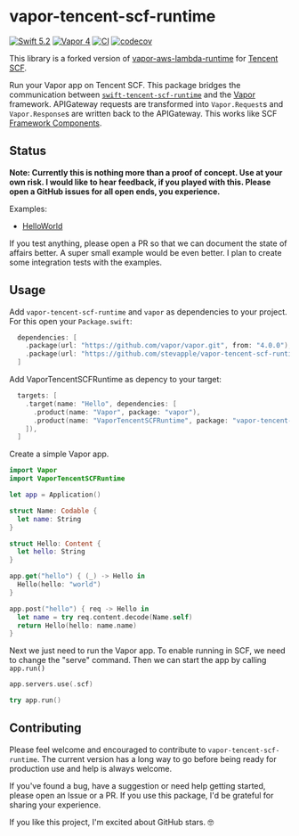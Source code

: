 # vapor-tencent-scf-runtime


[![Swift 5.2](https://img.shields.io/static/v1?label=Swift&message=%3e%3d+5.2&color=orange&logo=swift)](https://swift.org/download/)
[![Vapor 4](https://img.shields.io/badge/Vapor-4-5AA9E7.svg)](https://github.com/vapor/vapor)
[![CI](https://img.shields.io/github/workflow/status/stevapple/vapor-tencent-scf-runtime/CI?label=CI&logo=github)](https://github.com/stevapple/vapor-tencent-scf-runtime/actions)
[![codecov](https://img.shields.io/codecov/c/gh/stevapple/vapor-tencent-scf-runtime?label=Codecov)](https://codecov.io/gh/stevapple/vapor-tencent-scf-runtime)

This library is a forked version of [vapor-aws-lambda-runtime](https://github.com/vapor-community/vapor-aws-lambda-runtime) for [Tencent SCF](https://intl.cloud.tencent.com/product/scf).

Run your Vapor app on Tencent SCF. This package bridges the communication between [`swift-tencent-scf-runtime`](https://github.com/stevapple/swift-tencent-scf-runtime)
and the [Vapor](https://github.com/vapor/vapor) framework. APIGateway requests are transformed into `Vapor.Request`s and `Vapor.Response`s are written back to the APIGateway. This works like SCF [Framework Components](https://github.com/serverless-components/tencent-framework-components).

## Status

**Note: Currently this is nothing more than a proof of concept. Use at your own risk. I would like to hear feedback, if you played with this. Please open a GitHub issues for all open ends, you experience.**

Examples:

- [HelloWorld](examples/Hello/Sources/Hello/main.swift)

If you test anything, please open a PR so that we can document the state of affairs better. A super small example would be even better. I plan to create some integration tests with the examples.

## Usage

Add `vapor-tencent-scf-runtime` and `vapor` as dependencies to your project. For this open your `Package.swift`:

```swift
  dependencies: [
    .package(url: "https://github.com/vapor/vapor.git", from: "4.0.0"),
    .package(url: "https://github.com/stevapple/vapor-tencent-scf-runtime.git", from: "0.0.1"),
  ]
```

Add VaporTencentSCFRuntime as depency to your target:

```swift
  targets: [
    .target(name: "Hello", dependencies: [
      .product(name: "Vapor", package: "vapor"),
      .product(name: "VaporTencentSCFRuntime", package: "vapor-tencent-scf-runtime")
    ]),
  ]
```

Create a simple Vapor app.

```swift
import Vapor
import VaporTencentSCFRuntime

let app = Application()

struct Name: Codable {
  let name: String
}

struct Hello: Content {
  let hello: String
}

app.get("hello") { (_) -> Hello in
  Hello(hello: "world")
}

app.post("hello") { req -> Hello in
  let name = try req.content.decode(Name.self)
  return Hello(hello: name.name)
}
```

Next we just need to run the Vapor app. To enable running in SCF, we need to change the "serve" command. Then we can start the app by calling `app.run()`

```swift
app.servers.use(.scf)

try app.run()
```

## Contributing

Please feel welcome and encouraged to contribute to `vapor-tencent-scf-runtime`. The current version has a long way to go before being ready for production use and help is always welcome.

If you've found a bug, have a suggestion or need help getting started, please open an Issue or a PR. If you use this package, I'd be grateful for sharing your experience.

If you like this project, I'm excited about GitHub stars. 🤓
